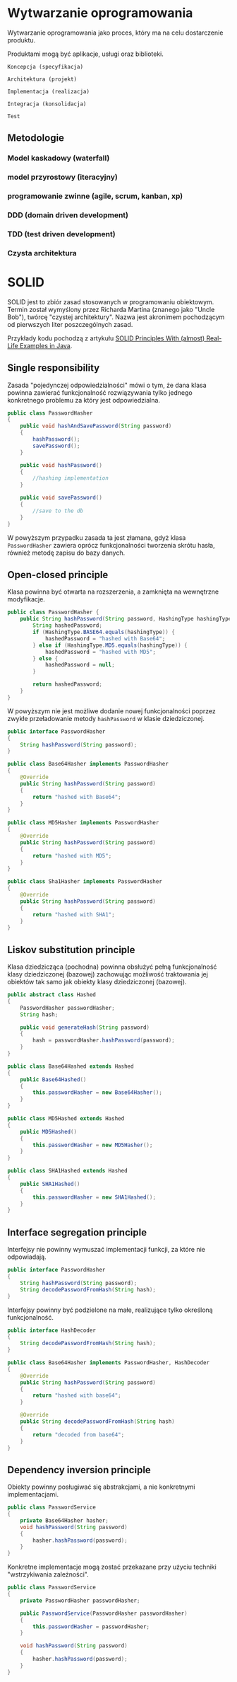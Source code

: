 Wytwarzanie oprogramowania
==========================

Wytwarzanie oprogramowania jako proces, który ma na celu dostarczenie produktu.

Produktami mogą być aplikacje, usługi oraz biblioteki.

```
Koncepcja (specyfikacja)

Architektura (projekt)

Implementacja (realizacja)

Integracja (konsolidacja)

Test
```

Metodologie
-----------

### Model kaskadowy (waterfall)

### model przyrostowy (iteracyjny)

### programowanie zwinne (agile, scrum, kanban, xp)

### DDD (domain driven development)

### TDD (test driven development)

### Czysta architektura

SOLID
=====

SOLID jest to zbiór zasad stosowanych w programowaniu obiektowym. Termin został wymyślony przez Richarda Martina (znanego jako "Uncle Bob"), twórcę "czystej architektury". Nazwa jest akronimem pochodzącym od pierwszych liter poszczególnych zasad.

Przykłady kodu pochodzą z artykułu [SOLID Principles With (almost) Real-Life Examples in Java](https://betterprogramming.pub/solid-principles-with-almost-real-life-examples-in-java-b292a4e2c18b).

Single responsibility
---------------------

Zasada "pojedynczej odpowiedzialności" mówi o tym, że dana klasa powinna zawierać funkcjonalność rozwiązywania tylko jednego konkretnego problemu za który jest odpowiedzialna.

```java
public class PasswordHasher
{
    public void hashAndSavePassword(String password)
    {
        hashPassword();
        savePassword();
    }

    public void hashPassword()
    {
        //hashing implementation
    }

    public void savePassword()
    {
        //save to the db
    }
}
```

W powyższym przypadku zasada ta jest złamana, gdyż klasa ``PasswordHasher`` zawiera oprócz funkcjonalności tworzenia skrótu hasła, również metodę zapisu do bazy danych.

Open-closed principle
---------------------

Klasa powinna być otwarta na rozszerzenia, a zamknięta na wewnętrzne modyfikacje.

```java
public class PasswordHasher {
    public String hashPassword(String password, HashingType hashingType) {
        String hashedPassword;
        if (HashingType.BASE64.equals(hashingType)) {
            hashedPassword = "hashed with Base64";
        } else if (HashingType.MD5.equals(hashingType)) {
            hashedPassword = "hashed with MD5";
        } else {
            hashedPassword = null;
        }

        return hashedPassword;
    }
}
```

W powyższym nie jest możliwe dodanie nowej funkcjonalności poprzez zwykłe przeładowanie metody ``hashPassword`` w klasie dziedziczonej.

```java
public interface PasswordHasher
{
    String hashPassword(String password);
}
```

```java
public class Base64Hasher implements PasswordHasher
{
    @Override
    public String hashPassword(String password)
    {
        return "hashed with Base64";
    }
}
```

```java
public class MD5Hasher implements PasswordHasher
{
    @Override
    public String hashPassword(String password)
    {
        return "hashed with MD5";
    }
}
```

```java
public class Sha1Hasher implements PasswordHasher
{
    @Override
    public String hashPassword(String password)
    {
        return "hashed with SHA1";
    }
}
```

Liskov substitution principle
-----------------------------

Klasa dziedzicząca (pochodna) powinna obsłużyć pełną funkcjonalność klasy dziedziczonej (bazowej) zachowując możliwość traktowania jej obiektów tak samo jak obiekty klasy dziedziczonej (bazowej).

```java
public abstract class Hashed
{
    PasswordHasher passwordHasher;
    String hash;

    public void generateHash(String password)
    {
        hash = passwordHasher.hashPassword(password);
    }
}
```

```java
public class Base64Hashed extends Hashed
{
    public Base64Hashed()
    {
        this.passwordHasher = new Base64Hasher();
    }
}
```

```java
public class MD5Hashed extends Hashed
{
    public MD5Hashed()
    {
        this.passwordHasher = new MD5Hasher();
    }
}
```

```java
public class SHA1Hashed extends Hashed
{
    public SHA1Hashed()
    {
        this.passwordHasher = new SHA1Hashed();
    }
}
```

Interface segregation principle
-------------------------------

Interfejsy nie powinny wymuszać implementacji funkcji, za które nie odpowiadają.

```java
public interface PasswordHasher
{
    String hashPassword(String password);
    String decodePasswordFromHash(String hash);
}
```

Interfejsy powinny być podzielone na małe, realizujące tylko określoną funkcjonalność.

```java
public interface HashDecoder
{
    String decodePasswordFromHash(String hash);
}
```

```java
public class Base64Hasher implements PasswordHasher, HashDecoder
{
    @Override
    public String hashPassword(String password)
    {
        return "hashed with base64";
    }

    @Override
    public String decodePasswordFromHash(String hash)
    {
        return "decoded from base64";
    }
}
```

Dependency inversion principle
------------------------------

Obiekty powinny posługiwać się abstrakcjami, a nie konkretnymi implementacjami.

```java
public class PasswordService
{
    private Base64Hasher hasher;
    void hashPassword(String password)
    {
        hasher.hashPassword(password);
    }
}
```

Konkretne implementacje mogą zostać przekazane przy użyciu techniki "wstrzykiwania zależności".

```java
public class PasswordService
{
    private PasswordHasher passwordHasher;

    public PasswordService(PasswordHasher passwordHasher)
    {
        this.passwordHasher = passwordHasher;
    }

    void hashPassword(String password)
    {
        hasher.hashPassword(password);
    }
}
```
